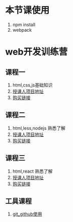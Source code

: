 # 本节课使用

1. npm install
2. webpack



# web开发训练营

## 课程一

1. html,css,js基础知识
2. [授课人项目地址](https://github.com/wwlweihai/html-css-js-base/tree/master)
3. [购买链接](https://item.taobao.com/item.htm?id=534497558765)

## 课程二

1. html,less,nodejs 熟悉了解
2. [授课人项目地址](https://github.com/wwlweihai/html-css-js-base/tree/course2)
3. [购买链接](https://item.taobao.com/item.htm?id=534971516461)

## 课程三

1. html,react 熟悉了解
2. [授课人项目地址](https://github.com/wwlweihai/html-css-js-base/tree/course3)
3. [购买链接](https://item.taobao.com/item.htm?id=535770275162)

## 工具课程

1. [git_github使用](https://item.taobao.com/item.htm?id=534872426158)

